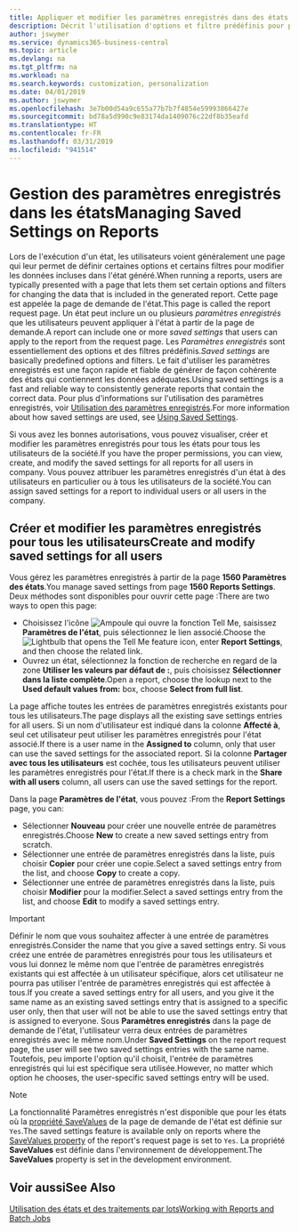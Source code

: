 ```yaml
---
title: Appliquer et modifier les paramètres enregistrés dans des états | Microsoft Docs
description: Décrit l'utilisation d'options et filtre prédéfinis pour personnaliser un état, et pour générer les données exactes.
author: jswymer
ms.service: dynamics365-business-central
ms.topic: article
ms.devlang: na
ms.tgt_pltfrm: na
ms.workload: na
ms.search.keywords: customization, personalization
ms.date: 04/01/2019
ms.author: jswymer
ms.openlocfilehash: 3e7b00d54a9c655a77b7b7f4854e59993866427e
ms.sourcegitcommit: bd78a5d990c9e83174da1409076c22df8b35eafd
ms.translationtype: HT
ms.contentlocale: fr-FR
ms.lasthandoff: 03/31/2019
ms.locfileid: "941514"
---
```

# <a name="managing-saved-settings-on-reports"></a><span data-ttu-id="723d5-103">Gestion des paramètres enregistrés dans les états</span><span class="sxs-lookup"><span data-stu-id="723d5-103">Managing Saved Settings on Reports</span></span>
<span data-ttu-id="723d5-104">Lors de l'exécution d'un état, les utilisateurs voient généralement une page qui leur permet de définir certaines options et certains filtres pour modifier les données incluses dans l'état généré.</span><span class="sxs-lookup"><span data-stu-id="723d5-104">When running a reports, users are typically presented with a page that lets them set certain options and filters for changing the data that is included in the generated report.</span></span> <span data-ttu-id="723d5-105">Cette page est appelée la page de demande de l'état.</span><span class="sxs-lookup"><span data-stu-id="723d5-105">This page is called the report request page.</span></span> <span data-ttu-id="723d5-106">Un état peut inclure un ou plusieurs *paramètres enregistrés* que les utilisateurs peuvent appliquer à l'état à partir de la page de demande.</span><span class="sxs-lookup"><span data-stu-id="723d5-106">A report can include one or more *saved settings* that users can apply to the report from the request page.</span></span> <span data-ttu-id="723d5-107">Les *Paramètres enregistrés* sont essentiellement des options et des filtres prédéfinis.</span><span class="sxs-lookup"><span data-stu-id="723d5-107">*Saved settings* are basically predefined options and filters.</span></span> <span data-ttu-id="723d5-108">Le fait d'utiliser les paramètres enregistrés est une façon rapide et fiable de générer de façon cohérente des états qui contiennent les données adéquates.</span><span class="sxs-lookup"><span data-stu-id="723d5-108">Using saved settings is a fast and reliable way to consistently generate reports that contain the correct data.</span></span> <span data-ttu-id="723d5-109">Pour plus d'informations sur l'utilisation des paramètres enregistrés, voir [Utilisation des paramètres enregistrés](ui-work-report.md#SavedSettings).</span><span class="sxs-lookup"><span data-stu-id="723d5-109">For more information about how saved settings are used, see [Using Saved Settings](ui-work-report.md#SavedSettings).</span></span>

<span data-ttu-id="723d5-110">Si vous avez les bonnes autorisations, vous pouvez visualiser, créer et modifier les paramètres enregistrés pour tous les états pour tous les utilisateurs de la société.</span><span class="sxs-lookup"><span data-stu-id="723d5-110">If you have the proper permissions, you can view, create, and modify the saved settings for all reports for all users in company.</span></span> <span data-ttu-id="723d5-111">Vous pouvez attribuer les paramètres enregistrés d'un état à des utilisateurs en particulier ou à tous les utilisateurs de la société.</span><span class="sxs-lookup"><span data-stu-id="723d5-111">You can assign saved settings for a report to individual users or all users in the company.</span></span>

<!--
## Apply saved settings to a report
1. Open the report.

   The report request page appears.    
2. In the **Saved Settings** section of the page, set the **Name** field  to the saved settings that you want to use.

   The **Saved Settings** section only appears if the report has been run before or if there are existing saved settings entries. The saved settings entry called **Last used options and filters** is always available. These settings are the option and filter values that were used the last time you ran the report.

-->

## <a name="create-and-modify-saved-settings-for-all-users"></a><span data-ttu-id="723d5-112">Créer et modifier les paramètres enregistrés pour tous les utilisateurs</span><span class="sxs-lookup"><span data-stu-id="723d5-112">Create and modify saved settings for all users</span></span>
<span data-ttu-id="723d5-113">Vous gérez les paramètres enregistrés à partir de la page **1560 Paramètres des états**.</span><span class="sxs-lookup"><span data-stu-id="723d5-113">You manage saved settings from page **1560 Reports Settings**.</span></span> <span data-ttu-id="723d5-114">Deux méthodes sont disponibles pour ouvrir cette page :</span><span class="sxs-lookup"><span data-stu-id="723d5-114">There are two ways to open this page:</span></span>
-   <span data-ttu-id="723d5-115">Choisissez l'icône ![Ampoule qui ouvre la fonction Tell Me](media/ui-search/search_small.png "Dites-moi ce que vous voulez faire"), saisissez **Paramètres de l'état**, puis sélectionnez le lien associé.</span><span class="sxs-lookup"><span data-stu-id="723d5-115">Choose the ![Lightbulb that opens the Tell Me feature](media/ui-search/search_small.png "Tell me what you want to do") icon, enter **Report Settings**, and then choose the related link.</span></span>
-   <span data-ttu-id="723d5-116">Ouvrez un état, sélectionnez la fonction de recherche en regard de la zone **Utiliser les valeurs par défaut de :**, puis choisissez **Sélectionner dans la liste complète**.</span><span class="sxs-lookup"><span data-stu-id="723d5-116">Open a report, choose the lookup next to the **Used default values from:** box, choose **Select from full list**.</span></span>

<span data-ttu-id="723d5-117">La page affiche toutes les entrées de paramètres enregistrés existants pour tous les utilisateurs.</span><span class="sxs-lookup"><span data-stu-id="723d5-117">The page displays all the existing save settings entries for all users.</span></span> <span data-ttu-id="723d5-118">Si un nom d'utilisateur est indiqué dans la colonne **Affecté à**, seul cet utilisateur peut utiliser les paramètres enregistrés pour l'état associé.</span><span class="sxs-lookup"><span data-stu-id="723d5-118">If there is a user name in the **Assigned to** column, only that user can use the saved settings for the associated report.</span></span> <span data-ttu-id="723d5-119">Si la colonne **Partager avec tous les utilisateurs** est cochée, tous les utilisateurs peuvent utiliser les paramètres enregistrés pour l'état.</span><span class="sxs-lookup"><span data-stu-id="723d5-119">If there is a check mark in the **Share with all users** column, all users can use the saved settings for the report.</span></span>

<span data-ttu-id="723d5-120">Dans la page **Paramètres de l'état**, vous pouvez :</span><span class="sxs-lookup"><span data-stu-id="723d5-120">From the **Report Settings** page, you can:</span></span>
-   <span data-ttu-id="723d5-121">Sélectionner **Nouveau** pour créer une nouvelle entrée de paramètres enregistrés.</span><span class="sxs-lookup"><span data-stu-id="723d5-121">Choose **New** to create a new saved settings entry from scratch.</span></span>
-   <span data-ttu-id="723d5-122">Sélectionner une entrée de paramètres enregistrés dans la liste, puis choisir **Copier** pour créer une copie.</span><span class="sxs-lookup"><span data-stu-id="723d5-122">Select a saved settings entry from the list, and choose **Copy** to create a copy.</span></span>
-   <span data-ttu-id="723d5-123">Sélectionner une entrée de paramètres enregistrés dans la liste, puis choisir **Modifier** pour la modifier.</span><span class="sxs-lookup"><span data-stu-id="723d5-123">Select a saved settings entry from the list, and choose **Edit** to modify a saved settings entry.</span></span>


> [!Important]
> <span data-ttu-id="723d5-124">Définir le nom que vous souhaitez affecter à une entrée de paramètres enregistrés.</span><span class="sxs-lookup"><span data-stu-id="723d5-124">Consider the name that you give a saved settings entry.</span></span> <span data-ttu-id="723d5-125">Si vous créez une entrée de paramètres enregistrés pour tous les utilisateurs et vous lui donnez le même nom que l'entrée de paramètres enregistrés existants qui est affectée à un utilisateur spécifique, alors cet utilisateur ne pourra pas utiliser l'entrée de paramètres enregistrés qui est affectée à tous.</span><span class="sxs-lookup"><span data-stu-id="723d5-125">If you create a saved settings entry for all users, and you give it the same name as an existing saved settings entry that is assigned to a specific user only, then that user will not be able to use the saved settings entry that is assigned to everyone.</span></span>  <span data-ttu-id="723d5-126">Sous **Paramètres enregistrés** dans la page de demande de l'état, l'utilisateur verra deux entrées de paramètres enregistrés avec le même nom.</span><span class="sxs-lookup"><span data-stu-id="723d5-126">Under **Saved Settings** on the report request page, the user will see two saved settings entries with the same name.</span></span> <span data-ttu-id="723d5-127">Toutefois, peu importe l'option qu'il choisit, l'entrée de paramètres enregistrés qui lui est spécifique sera utilisée.</span><span class="sxs-lookup"><span data-stu-id="723d5-127">However, no matter which option he chooses, the user-specific saved settings entry will be used.</span></span>

> [!NOTE]
> <span data-ttu-id="723d5-128">La fonctionnalité Paramètres enregistrés n'est disponible que pour les états où la [propriété SaveValues](https://docs.microsoft.com/en-us/dynamics-nav/savevalues-property) de la page de demande de l'état est définie sur `Yes`.</span><span class="sxs-lookup"><span data-stu-id="723d5-128">The saved settings feature is available only on reports where the [SaveValues property](https://docs.microsoft.com/en-us/dynamics-nav/savevalues-property) of the report's request page is set to `Yes`.</span></span> <span data-ttu-id="723d5-129">La propriété **SaveValues** est définie dans l'environnement de développement.</span><span class="sxs-lookup"><span data-stu-id="723d5-129">The **SaveValues** property is set in the development environment.</span></span>  

## <a name="see-also"></a><span data-ttu-id="723d5-130">Voir aussi</span><span class="sxs-lookup"><span data-stu-id="723d5-130">See Also</span></span>
[<span data-ttu-id="723d5-131">Utilisation des états et des traitements par lots</span><span class="sxs-lookup"><span data-stu-id="723d5-131">Working with Reports and Batch Jobs</span></span>](ui-work-report.md)  
